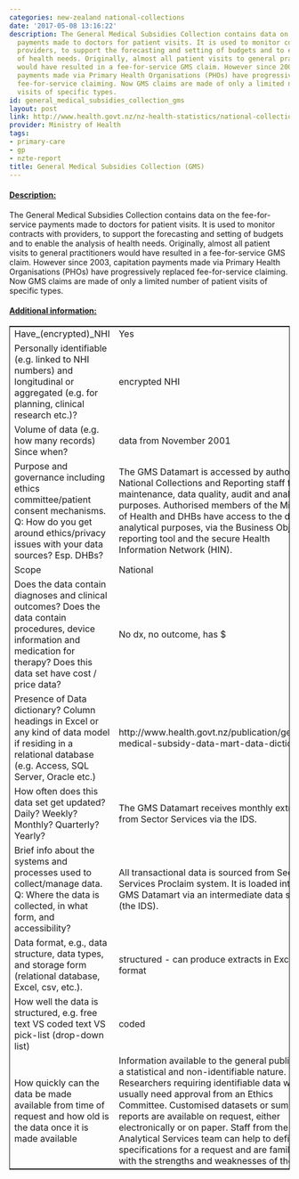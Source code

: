 ```yaml
---
categories: new-zealand national-collections
date: '2017-05-08 13:16:22'
description: The General Medical Subsidies Collection contains data on the fee-for-service
  payments made to doctors for patient visits. It is used to monitor contracts with
  providers, to support the forecasting and setting of budgets and to enable the analysis
  of health needs. Originally, almost all patient visits to general practitioners
  would have resulted in a fee-for-service GMS claim. However since 2003, capitation
  payments made via Primary Health Organisations (PHOs) have progressively replaced
  fee-for-service claiming. Now GMS claims are made of only a limited number of patient
  visits of specific types.
id: general_medical_subsidies_collection_gms
layout: post
link: http://www.health.govt.nz/nz-health-statistics/national-collections-and-surveys/collections/general-medical-subsidy-collection
provider: Ministry of Health
tags:
- primary-care
- gp
- nzte-report
title: General Medical Subsidies Collection (GMS)
---
```



 <h4> <u>Description:</u> </h4>
The General Medical Subsidies Collection contains data on the fee-for-service payments made to doctors for patient visits. It is used to monitor contracts with providers, to support the forecasting and setting of budgets and to enable the analysis of health needs. Originally, almost all patient visits to general practitioners would have resulted in a fee-for-service GMS claim. However since 2003, capitation payments made via Primary Health Organisations (PHOs) have progressively replaced fee-for-service claiming. Now GMS claims are made of only a limited number of patient visits of specific types.
 <h4> <u>Additional information:</u> </h4>
 <table style="border: 1px solid">
 <tr> <td width="40%">Have_(encrypted)_NHI</td> <td>Yes</td> </tr>
 <tr> <td width="40%">Personally identifiable (e.g. linked to NHI numbers) and longitudinal or aggregated (e.g. for planning, clinical research etc.)?</td> <td>encrypted NHI</td> </tr>
 <tr> <td width="40%">Volume of data (e.g. how many records)
Since when?</td> <td>data from November 2001</td> </tr>
 <tr> <td width="40%">Purpose and governance including ethics committee/patient consent mechanisms. Q: How do you get around ethics/privacy issues with your data sources? Esp. DHBs?</td> <td>The GMS Datamart is accessed by authorised National Collections and Reporting staff for maintenance, data quality, audit and analytical purposes. Authorised members of the Ministry of Health and DHBs have access to the data for analytical purposes, via the Business Objects reporting tool and the secure Health Information Network (HIN).</td> </tr>
 <tr> <td width="40%">Scope</td> <td>National</td> </tr>
 <tr> <td width="40%">Does the data contain diagnoses and clinical outcomes?
Does the data contain procedures, device information and medication for therapy?
Does this data set have cost / price data?</td> <td>No dx, no outcome, has $</td> </tr>
 <tr> <td width="40%">Presence of Data dictionary? Column headings in Excel or any kind of data model if residing in a relational database (e.g. Access, SQL Server, Oracle etc.) </td> <td>http://www.health.govt.nz/publication/general-medical-subsidy-data-mart-data-dictionary</td> </tr>
 <tr> <td width="40%">How often does this data set get updated? Daily? Weekly? Monthly? Quarterly? Yearly?</td> <td>The GMS Datamart receives monthly extracts from Sector Services via the IDS.</td> </tr>
 <tr> <td width="40%">Brief info about the systems and processes used to collect/manage data. Q: Where the data is collected, in what form, and accessibility?</td> <td>All transactional data is sourced from Sector Services Proclaim system. It is loaded into the GMS Datamart via an intermediate data store (the IDS).</td> </tr>
 <tr> <td width="40%">Data format, e.g., data structure, data types, and storage form (relational database, Excel, csv, etc.).</td> <td>structured - can produce extracts in Excel format</td> </tr>
 <tr> <td width="40%">How well the data is structured, e.g. free text VS coded text VS pick-list (drop-down list)</td> <td>coded</td> </tr>
 <tr> <td width="40%">How quickly can the data be made available from time of request and how old is the data once it is made available</td> <td>Information available to the general public is of a statistical and non-identifiable nature. Researchers requiring identifiable data will usually need approval from an Ethics Committee. Customised datasets or summary reports are available on request, either electronically or on paper. Staff from the Analytical Services team can help to define the specifications for a request and are familiar with the strengths and weaknesses of the data.</td> </tr>
 </table>